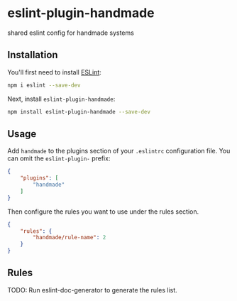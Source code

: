 # eslint-plugin-handmade

shared eslint config for handmade systems

## Installation

You'll first need to install [ESLint](https://eslint.org/):

```sh
npm i eslint --save-dev
```

Next, install `eslint-plugin-handmade`:

```sh
npm install eslint-plugin-handmade --save-dev
```

## Usage

Add `handmade` to the plugins section of your `.eslintrc` configuration file. You can omit the `eslint-plugin-` prefix:

```json
{
    "plugins": [
        "handmade"
    ]
}
```


Then configure the rules you want to use under the rules section.

```json
{
    "rules": {
        "handmade/rule-name": 2
    }
}
```

## Rules

<!-- begin auto-generated rules list -->
TODO: Run eslint-doc-generator to generate the rules list.
<!-- end auto-generated rules list -->


